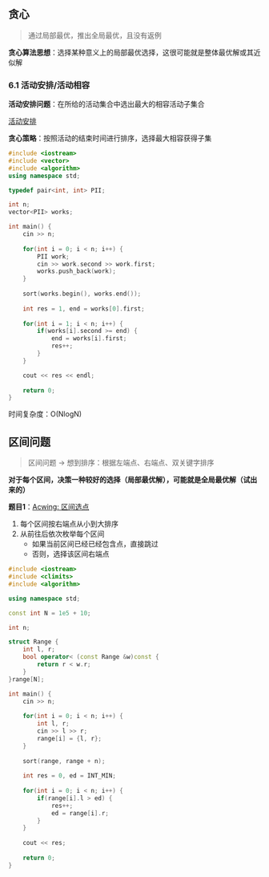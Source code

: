 

## 贪心

> 通过局部最优，推出全局最优，且没有返例

**贪心算法思想**：选择某种意义上的局部最优选择，这很可能就是整体最优解或其近似解



### 6.1 活动安排/活动相容

**活动安排问题**：在所给的活动集合中选出最大的相容活动子集合

[活动安排](https://www.acwing.com/problem/content/4170/)

**贪心策略**：按照活动的结束时间进行排序，选择最大相容获得子集

```cpp
#include <iostream>
#include <vector>
#include <algorithm>
using namespace std;

typedef pair<int, int> PII;

int n;
vector<PII> works;

int main() {
    cin >> n;
    
    for(int i = 0; i < n; i++) {
        PII work;
        cin >> work.second >> work.first;
        works.push_back(work);
    }
    
    sort(works.begin(), works.end());
    
    int res = 1, end = works[0].first;
    
    for(int i = 1; i < n; i++) {
        if(works[i].second >= end) {
            end = works[i].first;
            res++;
        }
    }

    cout << res << endl;
        
    return 0;
}
```

时间复杂度：O(NlogN)



















## 区间问题

> 区间问题 -> 想到排序：根据左端点、右端点、双关键字排序

**对于每个区间，决策一种较好的选择（局部最优解），可能就是全局最优解（试出来的）**

**题目1**：[Acwing: 区间选点](https://www.acwing.com/problem/content/907/)

1. 每个区间按右端点从小到大排序
2. 从前往后依次枚举每个区间
    - 如果当前区间已经已经包含点，直接跳过
    - 否则，选择该区间右端点

```cpp
#include <iostream>
#include <climits>
#include <algorithm>

using namespace std;

const int N = 1e5 + 10;

int n;

struct Range {
    int l, r;
    bool operator< (const Range &w)const {
        return r < w.r;
    }
}range[N];

int main() {
    cin >> n;
    
    for(int i = 0; i < n; i++) {
        int l, r;
        cin >> l >> r;
        range[i] = {l, r};
    }
    
    sort(range, range + n);
    
    int res = 0, ed = INT_MIN;
    
    for(int i = 0; i < n; i++) {
        if(range[i].l > ed) {
            res++;
            ed = range[i].r;
        }
    }
    
    cout << res;
    
    return 0;
}
```

